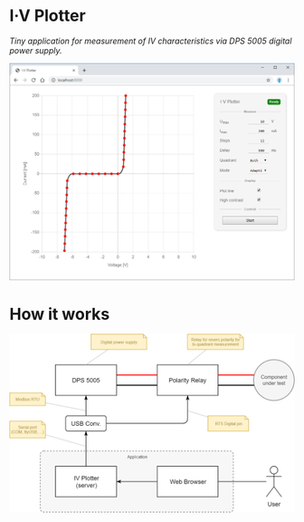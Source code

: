 # I·V Plotter 

_Tiny application for measurement of IV characteristics via DPS 5005 digital power supply._

<p align="center">
<img src="https://raw.githubusercontent.com/bastlirna/iv-plotter/master/doc/screen1.png" alt="MQTT Wall Screenshot">
</p>

# How it works

<p align="center">
<img src="https://raw.githubusercontent.com/bastlirna/iv-plotter/master/doc/overview.png" width="700" alt="MQTT Wall Screenshot">
</p>

